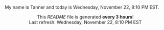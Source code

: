 My name is Tanner and today is Wednesday, November 22, 8:10 PM EST.

<p align="center">This <i>README</i> file is generated <b>every 3 hours</b>!</br>Last refresh: Wednesday, November 22, 8:10 PM EST<br /></p>
